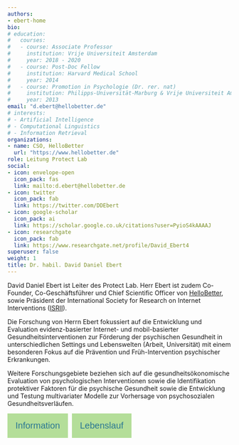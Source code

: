 ```yaml
---
authors:
- ebert-home
bio:
# education:
#   courses:
#   - course: Associate Professor
#     institution: Vrije Universiteit Amsterdam
#     year: 2018 - 2020
#   - course: Post-Doc Fellow
#     institution: Harvard Medical School
#     year: 2014
#   - course: Promotion in Psychologie (Dr. rer. nat)
#     institution: Philipps-Universität-Marburg & Vrije Universiteit Amsterdam
#     year: 2013
email: "d.ebert@hellobetter.de"
# interests:
# - Artificial Intelligence
# - Computational Linguistics
# - Information Retrieval
organizations:
- name: CSO, HelloBetter
  url: "https://www.hellobetter.de"
role: Leitung Protect Lab
social:
- icon: envelope-open
  icon_pack: fas
  link: mailto:d.ebert@hellobetter.de
- icon: twitter
  icon_pack: fab
  link: https://twitter.com/DDEbert
- icon: google-scholar
  icon_pack: ai
  link: https://scholar.google.co.uk/citations?user=PyioS4kAAAAJ
- icon: researchgate
  icon_pack: fab
  link: https://www.researchgate.net/profile/David_Ebert4
superuser: false
weight: 1
title: Dr. habil. David Daniel Ebert
---
```



David Daniel Ebert ist Leiter des Protect Lab. Herr Ebert ist zudem Co-Founder, Co-Geschäftsführer und Chief Scientific Officer von [HelloBetter](https://hellobetter.de), sowie Präsident der International Society for Research on Internet Interventions ([ISRII](http://isrii.org)).

Die Forschung von Herrn Ebert fokussiert auf die Entwicklung und Evaluation evidenz-basierter Internet- und mobil-basierter Gesundheitsinterventionen zur Förderung der psychischen Gesundheit  in unterschiedlichen Settings und Lebenswelten (Arbeit, Universität) mit einem besonderen Fokus auf die Prävention und Früh-Intervention psychischer Erkrankungen.

Weitere Forschungsgebiete beziehen sich auf die gesundheitsökonomische Evaluation von psychologischen Interventionen sowie die Identifikation protektiver Faktoren für die psychische Gesundheit sowie die Entwicklung und Testung multivariater Modelle zur Vorhersage von psychosozialen Gesundheitsverläufen.

<!DOCTYPE html>
<html>
<head>
<style>
.btn {
  background-color: #b4de99;
  border: none;
  color: #2a7792;
  padding: 16px 18px;
  font-size: 20px;
  cursor: pointer;
  border-radius: 0px;
}
.divider{
    width:5px;
    height:auto;
    display:inline-block;
}

</style>
</head>
<body>

<div style="display: flex;">
<form>
<input class="btn" type="button" value="Information" onclick="window.location.href='/ebert'" />
<div class="divider"/>
</div class="divider"/>
</form>
<form>
<input class="btn" type="button" value="Lebenslauf" onclick="window.location.href='/ebert-cv'" />
<div class="divider"/>
</div class="divider"/>
</form>
</div>
</body>
</html>
